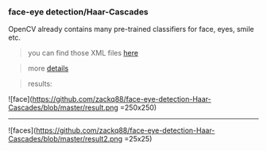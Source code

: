### face-eye detection/Haar-Cascades
OpenCV already contains many pre-trained classifiers for face, eyes, smile etc.

>you can find those XML files [here](https://github.com/opencv/opencv/tree/master/data/haarcascades)

>more [details](https://opencv-python-tutroals.readthedocs.io/en/latest/py_tutorials/py_objdetect/py_face_detection/py_face_detection.html#face-detection)

>results:

![face](https://github.com/zackq88/face-eye-detection-Haar-Cascades/blob/master/result.png =250x250)
___________________________________________________________________________________________________________________________________________________________
![faces](https://github.com/zackq88/face-eye-detection-Haar-Cascades/blob/master/result2.png =25x25)
